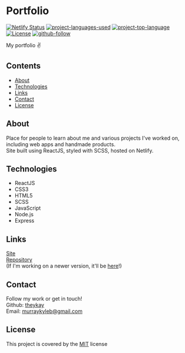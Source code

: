 # Portfolio

[![Netlify Status](https://api.netlify.com/api/v1/badges/dee17323-f4dd-4bd0-9a67-2825953d9073/deploy-status)](https://app.netlify.com/sites/unruffled-bell-63f6a2/deploys)
[![project-languages-used](https://img.shields.io/github/languages/count/theykay/bubblegum?color=important)](https://github.com/theykay/bubblegum)
[![project-top-language](https://img.shields.io/github/languages/top/theykay/bubblegum?color=blueviolet)](https://github.com/theykay/bubblegum)
[![License](https://img.shields.io/github/license/theykay/bubblegum)](https://github.com/theykay/bubblegum/blob/main/LICENSE)
[![github-follow](https://img.shields.io/github/followers/theykay?label=Follow&logoColor=purple&style=social)](https://github.com/theykay)

My portfolio ✌

## Contents
* [About](#about)
* [Technologies](#technologies)
* [Links](#links)
* [Contact](#contact)
* [License](#license)

## About
Place for people to learn about me and various projects I've worked on, including web apps and handmade products.\
Site built using ReactJS, styled with SCSS, hosted on Netlify.

## Technologies
* ReactJS
* CSS3
* HTML5
* SCSS
* JavaScript
* Node.js
* Express

## Links
[Site](https://www.theykay.dev)\
[Repository](https://github.com/theykay/bubblegum)\
(If I'm working on a newer version, it'll be [here](https://theykay.github.io/bubblegum)!)

## Contact
Follow my work or get in touch!\
Github: [theykay](https://github.com/theykay)\
Email: [murraykyleb@gmail.com](mailto:murraykyleb@gmail.com)

## License
This project is covered by the [MIT](https://choosealicense.com/licenses/mit/) license